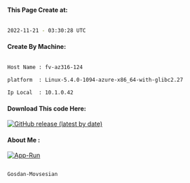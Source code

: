 
   
#### This Page Create at:

```bash

2022-11-21 - 03:30:28 UTC

```

#### Create By Machine:

```bash

Host Name : fv-az316-124

platform  : Linux-5.4.0-1094-azure-x86_64-with-glibc2.27

Ip Local  : 10.1.0.42

```
#### Download This code Here:

[![GitHub release (latest by date)](https://img.shields.io/github/v/release/Gosdan-Movsesian/Gosdan?style=for-the-badge&label=Download)](https://github.com/Gosdan-Movsesian/Gosdan/releases) 

</p> 

#### About Me :

[![App-Run](https://github.com/Gosdan-Movsesian/Gosdan/actions/workflows/App-Run.yml/badge.svg)](https://github.com/Gosdan-Movsesian/Gosdan/actions/workflows/App-Run.yml)

```bash

Gosdan-Movsesian

```

